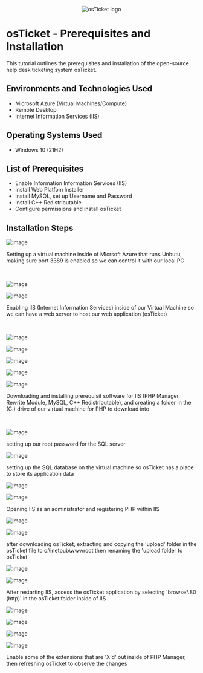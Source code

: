 <p align="center">
<img src="https://i.imgur.com/Clzj7Xs.png" alt="osTicket logo"/>
</p>

<h1>osTicket - Prerequisites and Installation</h1>
This tutorial outlines the prerequisites and installation of the open-source help desk ticketing system osTicket.<br />



<h2>Environments and Technologies Used</h2>

- Microsoft Azure (Virtual Machines/Compute)
- Remote Desktop
- Internet Information Services (IIS)

<h2>Operating Systems Used </h2>

- Windows 10</b> (21H2)

<h2>List of Prerequisites</h2>

- Enable Information Information Services (IIS)
- Install Web Platfom Installer
- Install MySQL, set up Username and Password
- Install C++ Redistributable
- Configure permissions and install osTicket

<h2>Installation Steps</h2>

![image](https://github.com/chrisfortuno/osTicket/assets/149267076/d9266148-ab94-4f58-bdcb-8c763de831ad)




Setting up a virtual machine inside of Micrsoft Azure that runs Unbutu, making sure port 3389 is enabled so we can control it with our local PC
</p>
<br />

![image](https://github.com/chrisfortuno/osTicket/assets/149267076/6d9e79f0-4d56-49ea-9c08-39f9f666a7b8)

![image](https://github.com/chrisfortuno/osTicket/assets/149267076/b32460be-35ae-4725-a288-1b4f83f2e9c3)


<p>
Enabling IIS (Internet Information Services) inside of our Virtual Machine so we can have a web server to host our web application (osTicket)
</p>
<br />

![image](https://github.com/chrisfortuno/osTicket/assets/149267076/05e20adc-a862-4e3b-b736-65d396fff0a5)

![image](https://github.com/chrisfortuno/osTicket/assets/149267076/77f41e64-4c40-4f4b-a8d3-c3190a9717e4)

![image](https://github.com/chrisfortuno/osTicket/assets/149267076/e713d1bd-02b8-4789-847d-2e86e1cb5b15)

![image](https://github.com/chrisfortuno/osTicket/assets/149267076/81221991-efc5-4217-975c-e85bc257b3b9)

![image](https://github.com/chrisfortuno/osTicket/assets/149267076/a3313c24-f7b6-492c-85b5-5643bdb9c16a)

Downloading and installing prerequisit software for IIS (PHP Manager, Rewrite Module, MySQL, C++ Redistributable), and creating a folder in the (C:) drive of our virtual machine for PHP to download into
</p>
<br />

![image](https://github.com/chrisfortuno/osTicket/assets/149267076/93e21c52-9e71-4810-9b2a-97c7ef1f0fe0)

setting up our root password for the SQL server

![image](https://github.com/chrisfortuno/osTicket/assets/149267076/70a92b09-723e-4b35-82c4-1bcb41068b3a)

setting up the SQL database on the virtual machine so osTicket has a place to store its application data

![image](https://github.com/chrisfortuno/osTicket/assets/149267076/39a88743-a9a6-4acc-8211-aa33f5de19fa)

![image](https://github.com/chrisfortuno/osTicket/assets/149267076/8964864d-6c2f-4273-99ca-bcc2c27d23f2)

Opening IIS as an administrator and registering PHP within IIS

![image](https://github.com/chrisfortuno/osTicket/assets/149267076/10ae140a-5f90-4b97-be49-f0517c8fecdb)

![image](https://github.com/chrisfortuno/osTicket/assets/149267076/37b1b840-da51-4f1b-ba3a-d7dddbc14e06)



after downloading osTicket, extracting and copying the 'upload' folder in the osTicket file to c:\inetpub\wwwroot then renaming the 'upload folder to osTicket

![image](https://github.com/chrisfortuno/osTicket/assets/149267076/3080f00d-4730-4cfd-9b2f-03f455ccea54)

![image](https://github.com/chrisfortuno/osTicket/assets/149267076/3ba6b46f-41fb-4e5f-be22-e8f90d3523d8)

After restarting IIS, access the osTicket application by selecting 'browse*.80 (http)' in the osTicket folder inside of IIS

![image](https://github.com/chrisfortuno/osTicket/assets/149267076/1b9910f4-00aa-41ce-8605-403dfe451ec9)

![image](https://github.com/chrisfortuno/osTicket/assets/149267076/24a02a1a-c771-43a7-8e11-9778aa5feed5)

![image](https://github.com/chrisfortuno/osTicket/assets/149267076/15e8aed2-478e-4a59-9ed2-ca1bfe1a7c6e)

![image](https://github.com/chrisfortuno/osTicket/assets/149267076/15ebad54-2a73-4cba-bd95-2db2fa91eeaf)



Enable some of the extensions that are 'X'd' out inside of PHP Manager, then refreshing osTicket to observe the changes 









</p>
<br />





